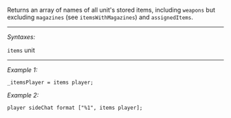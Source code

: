 Returns an array of names of all unit's stored items, including `weapons` but excluding `magazines` (see `itemsWithMagazines`) and `assignedItems`.


---
*Syntaxes:*

`items` unit

---
*Example 1:*

```sqf
_itemsPlayer = items player;
```

*Example 2:*

```sqf
player sideChat format ["%1", items player];
```